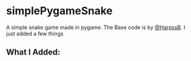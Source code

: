 # simplePygameSnake
A simple snake game made in pygame. The Base code is by [@HarpssB](github.com/harpssb). I just added a few things

## What I Added:

